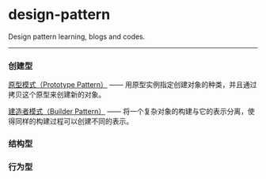 # design-pattern
Design pattern learning, blogs and codes.

---
### 创建型
[原型模式（Prototype Pattern）](./PrototypePattern/原型模式.md) —— 用原型实例指定创建对象的种类，并且通过拷贝这个原型来创建新的对象。

[建造者模式（Builder Pattern）](./BuilderPattern/建造者模式.md) —— 将一个复杂对象的构建与它的表示分离，使得同样的构建过程可以创建不同的表示。

### 结构型


### 行为型
